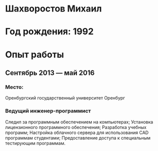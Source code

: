 # Шахворостов Михаил

# Год рождения: 1992

# Опыт работы

## Сентябрь 2013 — май 2016

### Место: 
Оренбургский государственный университет
Оренбург

### Ведущий инженер-программист
Следил за программным обеспечением на компьютерах;
Установка лицензионного программного обеспечения;
Разработка учебных программ;
Настройка облачного сервера для использования CAD программам студентами;
Предоставление доступа к специальным тестирующим программам.
